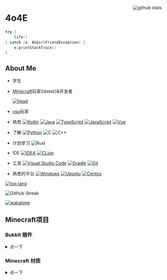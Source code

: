<!--suppress HtmlDeprecatedAttribute -->

[<img align="right" src="https://github-readme-stats-8oyz819z0-4o4e.vercel.app/api?username=4o4E&theme=radical&locale=cn" alt="github stats">](#4o4e "github stats")

# 4o4E

```kotlin
try {
    life()
} catch (e: NoGirlFriendException) {
    e.printStackTrace()
}
```

## About Me

- 学生
- [Minecraft](https://www.minecraft.net/)玩家(id`404E`)&开发者

  [![head](https://mc-heads.net/head/404E)]()
- [osu](https://osu.ppy.sh/users/18672193)玩家

- 熟悉
[![Kotlin](https://img.shields.io/badge/-Kotlin-111?logo=Kotlin&logoColor=7f52ff)](https://kotlinlang.org/)
[![Java](https://img.shields.io/badge/-Java-111?logo=openjdk&logoColor=fff)](https://www.java.com/)
[![TypeScript](https://img.shields.io/badge/-TypeScript-111?logo=typescript&logoColor=F7DF1E)](https://www.typescriptlang.org/)
[![JavaScript](https://img.shields.io/badge/-JavaScript-111?logo=JavaScript&logoColor=F7DF1E)](https://developer.mozilla.org/docs/Web/javascript)
[![Vue](https://img.shields.io/badge/-Vue-111?logo=vuedotjs&logoColor=4FC08D)](https://vuejs.org/)

- 了解
[![Python](https://img.shields.io/badge/-Python-111?logo=python&logoColor=3776AB)](https://www.python.org/)
![C](https://img.shields.io/badge/-C-111?logo=C&logoColor=A8B9CC)
![C++](https://img.shields.io/badge/-C++-111?logo=cplusplus&logoColor=00599C)

- 计划学习
![Rust](https://img.shields.io/badge/-Rust-111?logo=rust&logoColor=000)

- IDE
[![IDEA](https://img.shields.io/badge/-IDEA-111?logo=IntelliJ%20IDEA&logoColor=fff)](https://www.jetbrains.com/idea/)
[![CLion](https://img.shields.io/badge/-CLion-111?logo=IntelliJ%20IDEA&logoColor=fff)](https://www.jetbrains.com/clion/)

- 工具
[![Visual Studio Code](https://img.shields.io/badge/-Visual%20Studio%20Code-111?logo=visual-studio-code&logoColor=fff)](https://code.visualstudio.com/)
[![Gradle](https://img.shields.io/badge/-Gradle-111?logo=gradle&logoColor=fff)](https://gradle.org/)
[![Git](https://img.shields.io/badge/-Git-111?logo=git&logoColor=fff)](https://git-scm.com/)

- 熟悉的平台
[![Windows](https://img.shields.io/badge/-Windows-black?logo=Windows&logoColor=fff)](https://www.microsoft.com/zh-cn/windows)
[![Ubuntu](https://img.shields.io/badge/-Ubuntu-black?logo=Ubuntu&logoColor=fff)](https://ubuntu.com/)
[![Centos](https://img.shields.io/badge/-Centos-black?logo=Centos&logoColor=fff)](https://centos.org/)

[![top lang](https://github-readme-stats-8oyz819z0-4o4e.vercel.app/api/top-langs/?username=4o4E&theme=radical&locale=cn&layout=compact)](#4o4e "top lang")

![GitHub Streak](https://github-readme-streak-stats.herokuapp.com/?user=4o4E&theme=radical&date_format=%5BY.%5Dn.j&locale=zh)

[![wakatime](https://github-readme-stats-4o4e.vercel.app/api/wakatime?username=404E&range=last_30_days&layout=compact&theme=radical)](https://wakatime.com/@404E)

## Minecraft项目

### Bukkit 插件

<details>
  <summary>点一下</summary>

- [**Boom**](https://github.com/4o4E/Boom/)

  [![Mcbbs](https://raw.githubusercontent.com/4o4E/4o4E/main/mcbbs.svg)](https://www.mcbbs.net/thread-1150139-1-1.html)
  [![Stars](https://img.shields.io/github/stars/4o4E/Boom)](https://github.com/4o4E/Boom/stargazers)
  [![Downloads](https://img.shields.io/github/downloads/4o4E/Boom/total)](https://github.com/4o4E/Boom/releases/latest)
  [![Release](https://img.shields.io/github/v/release/4o4E/Boom)](https://github.com/4o4E/Boom/releases)
  <div>
  <a href="https://bstats.org/plugin/bukkit/Boom">
  <img style="width: 60%;" src="https://bstats.org/signatures/bukkit/Boom.svg" alt="Bstats"/>
  </a>
  </div>

- [**EClean**](https://github.com/4o4E/EClean/)

  [![Mcbbs](https://raw.githubusercontent.com/4o4E/4o4E/main/mcbbs.svg)](https://www.mcbbs.net/thread-1305548-1-1.html)
  [![Stars](https://img.shields.io/github/stars/4o4E/EClean)](https://github.com/4o4E/EClean/stargazers)
  [![Downloads](https://img.shields.io/github/downloads/4o4E/EClean/total)](https://github.com/4o4E/EClean/releases/latest)
  [![Release](https://img.shields.io/github/v/release/4o4E/EClean)](https://github.com/4o4E/EClean/releases)
  <div>
  <a href="https://bstats.org/plugin/bukkit/EClean">
  <img style="width: 60%;" src="https://bstats.org/signatures/bukkit/EClean.svg" alt="Bstats"/>
  </a>
  </div>
</details>

### Minecraft 材质

<details>
  <summary>点一下</summary>

- [**DynamicGlowOre**](https://github.com/4o4E/DynamicGlowOre/)

  [![Mcbbs](https://raw.githubusercontent.com/4o4E/4o4E/main/mcbbs.svg)](https://www.mcbbs.net/thread-1204050-1-1.html)
  [![Stars](https://img.shields.io/github/stars/4o4E/DynamicGlowOre)](https://github.com/4o4E/DynamicGlowOre/stargazers)
  [![Downloads](https://img.shields.io/github/downloads/4o4E/DynamicGlowOre/total)](https://github.com/4o4E/DynamicGlowOre/releases/latest)
  [![Release](https://img.shields.io/github/v/release/4o4E/DynamicGlowOre)](https://github.com/4o4E/DynamicGlowOre/releases)

- [**DarkMode**](https://github.com/4o4E/DarkMode/)

  [![Mcbbs](https://raw.githubusercontent.com/4o4E/4o4E/main/mcbbs.svg)](https://www.mcbbs.net/thread-1365041-1-1.html)
  [![Stars](https://img.shields.io/github/stars/4o4E/DarkMode)](https://github.com/4o4E/DarkMode/stargazers)
  [![Downloads](https://img.shields.io/github/downloads/4o4E/DarkMode/total)](https://github.com/4o4E/DarkMode/releases/latest)
  [![Release](https://img.shields.io/github/v/release/4o4E/DarkMode)](https://github.com/4o4E/DarkMode/releases)

</details>

